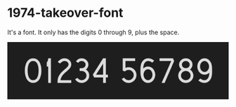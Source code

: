 # 1974-takeover-font

It's a font.  It only has the digits 0 through 9, plus the space.

![1974 Takeover Font](1974-takeover.png)
